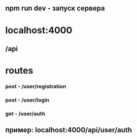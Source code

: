 ## npm run dev - запуск сервера

# localhost:4000
## /api
# routes
### post -  /user/registration
### post -  /user/login
### get  -  /user/auth

## пример: localhost:4000/api/user/auth